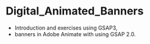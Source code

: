 # Digital_Animated_Banners

- Introduction and exercises using GSAP3,
- banners in Adobe Animate with using GSAP 2.0.
